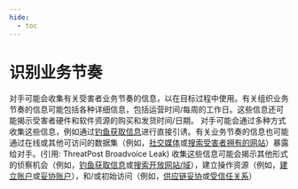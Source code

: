 ```yaml
---
hide:
  - toc
---
```


# 识别业务节奏

对手可能会收集有关受害者业务节奏的信息，以在目标过程中使用。有关组织业务节奏的信息可能包括各种详细信息，包括运营时间/每周的工作日。这些信息还可能揭示受害者硬件和软件资源的购买和发货时间/日期。  对手可能会通过多种方式收集这些信息，例如通过[钓鱼获取信息](https://attack.mitre.org/techniques/T1598)进行直接引诱。有关业务节奏的信息也可能通过在线或其他可访问的数据集（例如，[社交媒体](https://attack.mitre.org/techniques/T1593/001)或[搜索受害者拥有的网站](https://attack.mitre.org/techniques/T1594)）暴露给对手。(引用: ThreatPost Broadvoice Leak) 收集这些信息可能会揭示其他形式的侦察机会（例如，[钓鱼获取信息](https://attack.mitre.org/techniques/T1598)或[搜索开放网站/域](https://attack.mitre.org/techniques/T1593)），建立操作资源（例如，[建立账户](https://attack.mitre.org/techniques/T1585)或[妥协账户](https://attack.mitre.org/techniques/T1586)），和/或初始访问（例如，[供应链妥协](https://attack.mitre.org/techniques/T1195)或[受信任关系](https://attack.mitre.org/techniques/T1199)）

